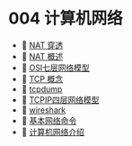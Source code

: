 # 004 计算机网络

* 📄 [NAT 穿透](siyuan://blocks/20230610172734-dwfr9ma)
* 📄 [NAT 概述](siyuan://blocks/20230610173616-9pxr76t)
* 📄 [OSI七层网络模型](siyuan://blocks/20230610173736-13qi72d)
* 📄 [TCP 概念](siyuan://blocks/20230610173638-s8wzs53)
* 📄 [tcpdump](siyuan://blocks/20230610173737-2uedxd3)
* 📄 [TCPIP四层网络模型](siyuan://blocks/20230610173750-5otesmj)
* 📄 [wireshark](siyuan://blocks/20230610173730-7kzakcm)
* 📄 [基本网络命令](siyuan://blocks/20230610173718-vmaser8)
* 📄 [计算机网络介绍](siyuan://blocks/20230610173700-12twtcw)

‍
